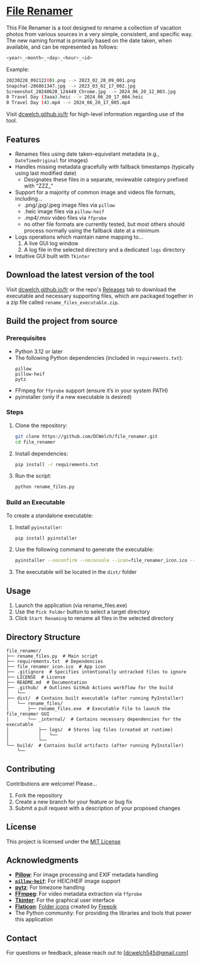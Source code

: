 # [File Renamer](https://dcwelch.github.io/fr)

This File Renamer is a tool designed to rename a collection of vacation photos from various sources in a very simple, consistent, and specific way. The new naming format is primarily based on the date taken, when available, and can be represented as follows:
   ```bash
   <year>_<month>_<day>_<hour>_<id>
   ```
Example:
   ```bash
   20230228_092122(0).png --> 2023_02_28_09_001.png
   Snapchat-286861347.jpg --> 2023_03_02_17_002.jpg
   Screenshot_20240620_124449_Chrome.jpg --> 2024_06_20_12_003.jpg
   0 Travel Day (3aaa).heic --> 2024_06_20_17_004.heic
   0 Travel Day (4).mp4 --> 2024_06_20_17_005.mp4
   ```

Visit [dcwelch.github.io/fr](https://dcwelch.github.io/fr) for high-level information regarding use of the tool.

## Features
- Renames files using date taken-equivelant metadata (e.g., `DateTimeOriginal` for images)
- Handles missing metadata gracefully with fallback timestamps (typically using last modified date)
  - Designates these files in a separate, reviewable category prefixed with "ZZZ_"
- Support for a majority of common image and videos file formats, including...
  - .png/.jpg/.jpeg image files via `pillow`
  - .heic image files via `pillow-heif`
  - .mp4/.mov video files via `ffprobe`
  - no other file formats are currently tested, but most others should process normally using the fallback date at a minimum
- Logs operations which maintain name mapping to...
  1. A live GUI log window
  2. A log file in the selected directory and a dedicated `logs` directory
- Intuitive GUI built with `Tkinter`

## Download the latest version of the tool
Visit [dcwelch.github.io/fr](https://dcwelch.github.io/fr) or the repo's [Releases](https://github.com/DCWelch/file_renamer/releases) tab to download the executable and necessary supporting files, which are packaged together in a zip file called `rename_files_executable.zip`.

## Build the project from source
### Prerequisites
- Python 3.12 or later
- The following Python dependencies (included in `requirements.txt`):
  ```plaintext
  pillow
  pillow-heif
  pytz
  ```
- FFmpeg for `ffprobe` support (ensure it’s in your system PATH)
- pyinstaller (only if a new executable is desired)

### Steps
1. Clone the repository:
   ```bash
   git clone https://github.com/DCWelch/file_renamer.git
   cd file_renamer
   ```
2. Install dependencies:
   ```bash
   pip install -r requirements.txt
   ```
3. Run the script:
   ```bash
   python rename_files.py
   ```

### Build an Executable
To create a standalone executable:
1. Install `pyinstaller`:
   ```bash
   pip install pyinstaller
   ```
2. Use the following command to generate the executable:
   ```bash
   pyinstaller --noconfirm --noconsole --icon=file_renamer_icon.ico --add-data "file_renamer_icon.ico;." --hidden-import=pillow_heif --hidden-import=pytz.zoneinfo --exclude-module numpy --exclude-module mkl --exclude-module tcl --exclude-module tbb --exclude-module pywin32 --exclude-module psutil rename_files.py
   ```
3. The executable will be located in the `dist/` folder

## Usage
1. Launch the application (via rename_files.exe)
2. Use the `Pick Folder` button to select a target directory
3. Click `Start Renaming` to rename all files in the selected directory

## Directory Structure
```plaintext
file_renamer/
├── rename_files.py  # Main script
├── requirements.txt  # Dependencies
├── file_renamer_icon.ico  # App icon
├── .gitignore  # Specifies intentionally untracked files to ignore
├── LICENSE  # License
├── README.md  # Documentation
├── .github/  # Outlines GitHub Actions workflow for the build
│   └──
├── dist/  # Contains built executable (after running PyInstaller)
│   └── rename_files/
│       ├── rename_files.exe  # Executable file to launch the file_renamer GUI
│       └── _internal/  # Contains necessary dependencies for the executable
│           ├── logs/  # Stores log files (created at runtime)
│           │   └──
│           └──
└── build/  # Contains build artifacts (after running PyInstaller)
    └── 
```

## Contributing
Contributions are welcome! Please...
1. Fork the repository
2. Create a new branch for your feature or bug fix
3. Submit a pull request with a description of your proposed changes

## License
This project is licensed under the [MIT License](LICENSE)

## Acknowledgments
- **[Pillow](https://pillow.readthedocs.io/)**: For image processing and EXIF metadata handling
- **[`pillow-heif`](https://github.com/carsales/pillow-heif)**: For HEIC/HEIF image support
- **[pytz](https://pytz.sourceforge.net/)**: For timezone handling
- **[FFmpeg](https://ffmpeg.org/)**: For video metadata extraction via `ffprobe`
- **[Tkinter](https://docs.python.org/3/library/tkinter.html)**: For the graphical user interface
- **[Flaticon](https://www.flaticon.com/)**: [Folder icons](https://www.flaticon.com/free-icons/folder) created by [Freepik](https://www.flaticon.com/authors/freepik)
- The Python community: For providing the libraries and tools that power this application

## Contact
For questions or feedback, please reach out to [dcwelch545@gmail.com]
